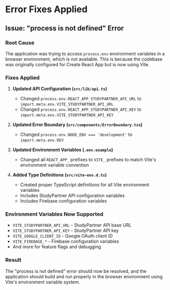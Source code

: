 # Error Fixes Applied

## Issue: "process is not defined" Error

### Root Cause
The application was trying to access `process.env` environment variables in a browser environment, which is not available. This is because the codebase was originally configured for Create React App but is now using Vite.

### Fixes Applied

1. **Updated API Configuration (`src/lib/api.ts`)**
   - Changed `process.env.REACT_APP_STUDYPARTNER_API_URL` to `import.meta.env.VITE_STUDYPARTNER_API_URL`
   - Changed `process.env.REACT_APP_STUDYPARTNER_API_KEY` to `import.meta.env.VITE_STUDYPARTNER_API_KEY`

2. **Updated Error Boundary (`src/components/ErrorBoundary.tsx`)**
   - Changed `process.env.NODE_ENV === 'development'` to `import.meta.env.DEV`

3. **Updated Environment Variables (`.env.example`)**
   - Changed all `REACT_APP_` prefixes to `VITE_` prefixes to match Vite's environment variable convention

4. **Added Type Definitions (`src/vite-env.d.ts`)**
   - Created proper TypeScript definitions for all Vite environment variables
   - Includes StudyPartner API configuration variables
   - Includes Firebase configuration variables

### Environment Variables Now Supported
- `VITE_STUDYPARTNER_API_URL` - StudyPartner API base URL
- `VITE_STUDYPARTNER_API_KEY` - StudyPartner API key
- `VITE_GOOGLE_CLIENT_ID` - Google OAuth client ID
- `VITE_FIREBASE_*` - Firebase configuration variables
- And more for feature flags and debugging

### Result
The "process is not defined" error should now be resolved, and the application should build and run properly in the browser environment using Vite's environment variable system.